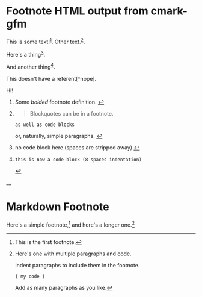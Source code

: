 # Footnote HTML output from cmark-gfm

<p>This is some text!<sup class="footnote-ref"><a href="#fn-1" id="fnref-1" data-footnote-ref>1</a></sup>. Other text.<sup class="footnote-ref"><a href="#fn-footnote" id="fnref-footnote" data-footnote-ref>2</a></sup>.</p>
<p>Here's a thing<sup class="footnote-ref"><a href="#fn-other-note" id="fnref-other-note" data-footnote-ref>3</a></sup>.</p>
<p>And another thing<sup class="footnote-ref"><a href="#fn-codeblock-note" id="fnref-codeblock-note" data-footnote-ref>4</a></sup>.</p>
<p>This doesn't have a referent[^nope].</p>
<p>Hi!</p>
<section class="footnotes" data-footnotes>
<ol>
<li id="fn-1">
<p>Some <em>bolded</em> footnote definition. <a href="#fnref-1" class="footnote-backref" data-footnote-backref aria-label="Back to content">↩</a></p>
</li>
<li id="fn-footnote">
<blockquote>
<p>Blockquotes can be in a footnote.</p>
</blockquote>
<pre><code>as well as code blocks
</code></pre>
<p>or, naturally, simple paragraphs. <a href="#fnref-footnote" class="footnote-backref" data-footnote-backref aria-label="Back to content">↩</a></p>
</li>
<li id="fn-other-note">
<p>no code block here (spaces are stripped away) <a href="#fnref-other-note" class="footnote-backref" data-footnote-backref aria-label="Back to content">↩</a></p>
</li>
<li id="fn-codeblock-note">
<pre><code>this is now a code block (8 spaces indentation)
</code></pre>
<a href="#fnref-codeblock-note" class="footnote-backref" data-footnote-backref aria-label="Back to content">↩</a>
</li>
</ol>
</section>




__ 
# Markdown Footnote
Here's a simple footnote,[^1] and here's a longer one.[^bignote]

[^1]: This is the first footnote.

[^bignote]: Here's one with multiple paragraphs and code.

    Indent paragraphs to include them in the footnote.

    `{ my code }`

    Add as many paragraphs as you like.
